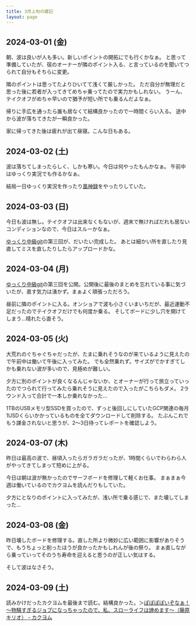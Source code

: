 ```yaml
---
title: 3月上旬の雑記
layout: page
---
```


## 2024-03-01 (金)

朝、波は良いが人も多い。新しいポイントの開拓にでも行くかなぁ。
と思って準備していたが、宿のオーナーが隣のポイント入る、と言っているのを聞いてつられて自分もそちらに変更。

隣のポイントは思ってたよりひいてて浅くて厳しかった。
ただ自分が無理だと思った後に若者が入ってきてめちゃ乗ってたので実力かもしれない。
うーん、テイクオフがめちゃ早いので猶予が短い所でも乗るんだよなぁ。

帰りに手広を通ったら誰も居なくて結構良かったので一時間くらい入る。
途中から波が落ちてきたが一瞬良かった。

家に帰ってきた後は疲れが出て昼寝。こんな日もある。

## 2024-03-02 (土)

波は落ちてしまったらしく、しかも寒い。今日は何やったもんかなぁ。
午前中はゆっくり実況でも作るかなぁ。

結局一日ゆっくり実況を作ったり[風神録](https://karino2.github.io/RandomThoughts/%E9%A2%A8%E7%A5%9E%E9%8C%B2)をやったりしていた。

## 2024-03-03 (日)

今日も波は無し。テイクオフは出来なくもないが、週末で無ければだれも居ないコンディションなので、今日はスルーかなぁ。

[ゆっくり中級git](https://karino2.github.io/RandomThoughts/%E3%82%86%E3%81%A3%E3%81%8F%E3%82%8A%E4%B8%AD%E7%B4%9Agit)の第三回が、だいたい完成した。
あとは細かい所を直したり見直してミスを直したりしたらアップロードかな。

## 2024-03-04 (月)

[ゆっくり中級git](https://karino2.github.io/RandomThoughts/%E3%82%86%E3%81%A3%E3%81%8F%E3%82%8A%E4%B8%AD%E7%B4%9Agit)の第三回を公開。公開後に最後のまとめを忘れている事に気づいたが、直す気力は湧かず。まぁよく頑張っただろう。

昼前に隣のポイントに入る。オンショアで波も小さくいまいちだが、最近運動不足だったのでテイクオフだけでも何度か乗る。
そしてボードに少し穴を開けてしまう…晴れたら直そう。

## 2024-03-05 (火)

大荒れのぐちゃぐちゃだったが、たまに乗れそうなのが来ているように見えたので午前中は働いて午後に入ってみた。
でも全然乗れず。サイズがでかすぎてしかも乗れない波が多いので、見極めが難しい。

夕方に別のポイントが良くなるんじゃないか、とオーナーが行って旅立っていったのでつられて行ってみたら乗れそうに見えたので入ったがこちらもダメ。
2ラウンド入って合計で一本しか乗れなかった…

1TBのUSBメモリ型SSDを買ったので、ずっと後回しにしていたGCP関連の毎月1USDくらいかかっているものを全てダウンロードして削除する。
たぶんこれでもう課金されないと思うが、2〜3日待ってレポートを確認しよう。

## 2024-03-07 (木)

昨日は最高の波で、昼頃入ったらガラガラだったが、1時間くらいでわらわら人がやってきてしまって短めに上がる。

今日は朝は波が無かったのでサーフボードを修理して軽くお仕事。
まぁまぁ今週は働いているのでカクヨムを読んだりもしていた。

夕方にとなりのポイントに入ってみたが、浅い所で乗る感じで、また壊してしまった…

## 2024-03-08 (金)

昨日壊したボードを修理する。直した所より微妙に広い範囲に影響がありそうで、もうちょっと削ったほうが良かったかもしれんが後の祭り。
まぁ直しながら乗っていってそのうち寿命を迎えると思うのが正しい気はする。

そして波はなさそう。

## 2024-03-09 (土)

読みかけだったカクヨムを最後まで読む。結構良かった。＞[ぽぽぽぽいぞなぁ！～物騒すぎるジョブになっちゃったので、私、スローライフは諦めます～（藤原キリオ） - カクヨム](https://kakuyomu.jp/works/16818023213682352505)
